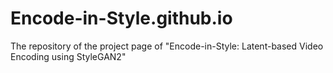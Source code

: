 # Encode-in-Style.github.io
The repository of the project page of "Encode-in-Style: Latent-based Video Encoding using StyleGAN2"
